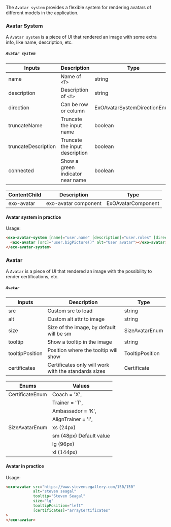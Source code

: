 The `Avatar system` provides a flexible system for rendering avatars of different models in the application.

### Avatar System
A `Avatar system` is a piece of UI that rendered an image with some extra info, like name, description, etc.

##### `Avatar system`

| Inputs                      | Description                         | Type                          | 
| --------------------------- | ----------------------------------- | ----------------------------- |
| name                        | Name of `<T>`                       | string                        | 
| description                 | Description of `<T>`                | string                        |
| direction                   | Can be row or column                | ExOAvatarSystemDirectionEnum  |
| truncateName                | Truncate the input name             | boolean                       |
| truncateDescription         | Truncate the input description      | boolean                       |
| connected                   | Show a green indicator near name    | boolean                       |


| ContentChild                | Description                         | Type                          | 
| --------------------------- | ----------------------------------- | ----------------------------- |
|  exo-avatar                 | exo-avatar component                | ExOAvatarComponent            | 

#### Avatar system in practice

Usage:
```html
<exo-avatar-system [name]="user.name" [description]="user.roles" [direction]="column" [truncateDescription]="true" [connected]="true">
  <exo-avatar [src]="user.bigPicture()" alt="User avatar"></exo-avatar>
</exo-avatar-system>
```


### Avatar

A `Avatar` is a piece of UI that rendered an image with the possibility to render certifications, etc.

##### `Avatar`

| Inputs                      | Description                         | Type                          | 
| --------------------------- | ----------------------------------- | ----------------------------- |
|  src                        | Custom src to load                  | string                        | 
|  alt                        | Custom alt attr to image            | string                        |
|  size                       | Size of the image, by default will be sm | SizeAvatarEnum           |
|  tooltip                    | Show a tooltip in the image         | string                        |
|  tooltipPosition            | Position where the tooltip will show | TooltipPosition              |
|  certificates               | Certificates only will work with the standards sizes | Certificate  |

| Enums                       | Values                              | 
| --------------------------- | ----------------------------------- | 
|  CertificateEnum            | Coach = 'X',                        |
|                             | Trainer = 'T',                      |
|                             | Ambassador = 'K',                   |
|                             | AlignTrainer = 'I',                 |
|  SizeAvatarEnum             | xs (24px) |
|                             | sm (48px) Default value |
|                             | lg (96px) |
|                             | xl  (144px)|


#### Avatar in practice

Usage:
```html
<exo-avatar src="https://www.stevensegallery.com/150/150"
            alt="steven seagal"
            tooltip="Steven Seagal"
            size="lg"
            tooltipPosition="left"
            [certificates]="arrayCertificates"
>
</exo-avatar>
```

